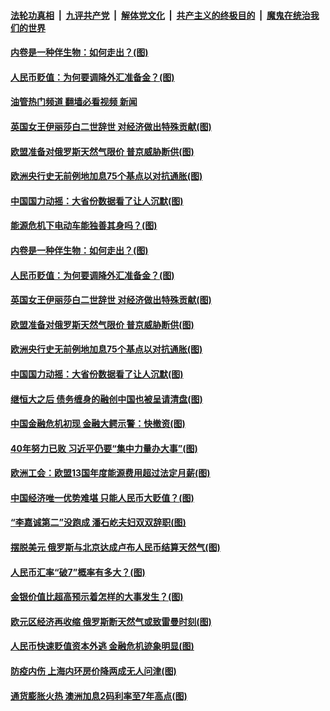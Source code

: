 ####  [法轮功真相](../../../../basic/blob/master/README.md?t=09091401) &nbsp;|&nbsp; [九评共产党](../../../../9ping.md/blob/master/README.md?t=09091401) &nbsp;|&nbsp; [解体党文化](../../../../jtdwh.md/blob/master/README.md?t=09091401)  &nbsp;|&nbsp; [共产主义的终极目的](../../../../gczydzjmd.md/blob/master/README.md?t=09091401) &nbsp;|&nbsp; [魔鬼在统治我们的世界](../../../../mgztzwmdsj.md/blob/master/README.md?t=09091401) 

#### [内卷是一种伴生物：如何走出？(图)](../pages/p5/1016279.md?t=09091401) 

#### [人民币贬值：为何要调降外汇准备金？(图)](../pages/p5/1016273.md?t=09091401) 

#### [油管热门频道 翻墙必看视频 新闻](http://45.76.130.85:81/youtube.html?09091401)

#### [英国女王伊丽莎白二世辞世 对经济做出特殊贡献(图)](../pages/p5/1016264.md?t=09091401) 

#### [欧盟准备对俄罗斯天然气限价 普京威胁断供(图)](../pages/p5/1016254.md?t=09091401) 

#### [欧洲央行史无前例地加息75个基点以对抗通胀(图)](../pages/p5/1016252.md?t=09091401) 

#### [中国国力动摇：大省份数据看了让人沉默(图)](../pages/p5/1016240.md?t=09091401) 

#### [能源危机下电动车能独善其身吗？(图)](../pages/p5/1016281.md?t=09091401) 

#### [内卷是一种伴生物：如何走出？(图)](../pages/p5/1016279.md?t=09091401) 

#### [人民币贬值：为何要调降外汇准备金？(图)](../pages/p5/1016273.md?t=09091401) 

#### [英国女王伊丽莎白二世辞世 对经济做出特殊贡献(图)](../pages/p5/1016264.md?t=09091401) 

#### [欧盟准备对俄罗斯天然气限价 普京威胁断供(图)](../pages/p5/1016254.md?t=09091401) 

#### [欧洲央行史无前例地加息75个基点以对抗通胀(图)](../pages/p5/1016252.md?t=09091401) 

#### [中国国力动摇：大省份数据看了让人沉默(图)](../pages/p5/1016240.md?t=09091401) 

#### [继恒大之后 债务缠身的融创中国也被呈请清盘(图)](../pages/p5/1016239.md?t=09091401) 

#### [中国金融危机初现 金融大鳄示警：快撤资(图)](../pages/p5/1016152.md?t=09091401) 

#### [40年努力已败 习近平仍要“集中力量办大事”(图)](../pages/p5/1016170.md?t=09091401) 

#### [欧洲工会：欧盟13国年度能源费用超过法定月薪(图)](../pages/p5/1016148.md?t=09091401) 

#### [中国经济唯一优势难堪 只能人民币大贬值？(图)](../pages/p5/1016155.md?t=09091401) 

#### [“李嘉诚第二”没跑成 潘石屹夫妇双双辞职(图)](../pages/p5/1016149.md?t=09091401) 

#### [摆脱美元 俄罗斯与北京达成卢布人民币结算天然气(图)](../pages/p5/1016130.md?t=09091401) 

#### [人民币汇率“破7”概率有多大？(图)](../pages/p5/1016113.md?t=09091401) 

#### [金银价值比超高预示着怎样的大事发生？(图)](../pages/p5/1016111.md?t=09091401) 

#### [欧元区经济再收缩 俄罗斯断天然气或致雷曼时刻(图)](../pages/p5/1016090.md?t=09091401) 

#### [人民币快速贬值资本外逃 金融危机迹象明显(图)](../pages/p5/1016081.md?t=09091401) 

#### [防疫内伤 上海内环房价降两成无人问津(图)](../pages/p5/1016078.md?t=09091401) 

#### [通货膨胀火热 澳洲加息2码利率至7年高点(图)](../pages/p5/1016069.md?t=09091401) 

<img src='http://gfw-breaker.win/goodnews/indexes/p5.md' width='0px' height='0px'/>
